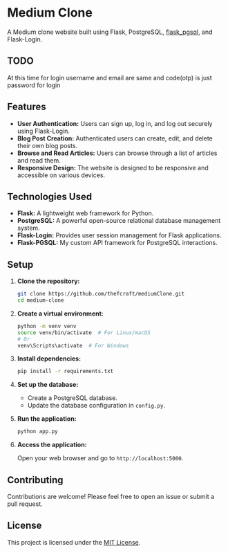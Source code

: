 # Medium Clone

A Medium clone website built using Flask, PostgreSQL, [flask_pgsql](https://github.com/thefcraft/flask_postgresql), and Flask-Login.

## TODO
At this time for login username and email are same and code(otp) is just password for login

## Features

- **User Authentication:** Users can sign up, log in, and log out securely using Flask-Login.
- **Blog Post Creation:** Authenticated users can create, edit, and delete their own blog posts.
- **Browse and Read Articles:** Users can browse through a list of articles and read them.
- **Responsive Design:** The website is designed to be responsive and accessible on various devices.

## Technologies Used

- **Flask:** A lightweight web framework for Python.
- **PostgreSQL:** A powerful open-source relational database management system.
- **Flask-Login:** Provides user session management for Flask applications.
- **Flask-PGSQL:** My custom API framework for PostgreSQL interactions.

## Setup

1. **Clone the repository:**

    ```bash
    git clone https://github.com/thefcraft/mediumClone.git
    cd medium-clone
    ```

2. **Create a virtual environment:**

    ```bash
    python -m venv venv
    source venv/bin/activate  # For Linux/macOS
    # Or
    venv\Scripts\activate  # For Windows
    ```

3. **Install dependencies:**

    ```bash
    pip install -r requirements.txt
    ```

4. **Set up the database:**

    - Create a PostgreSQL database.
    - Update the database configuration in `config.py`.

5. **Run the application:**

    ```bash
    python app.py
    ```

6. **Access the application:**

    Open your web browser and go to `http://localhost:5000`.

## Contributing

Contributions are welcome! Please feel free to open an issue or submit a pull request.

## License

This project is licensed under the [MIT License](LICENSE).

